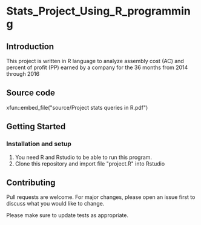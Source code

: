 # Stats_Project_Using_R_programming

## Introduction

This project is written in R language to analyze assembly cost (AC) and percent of profit (PP) earned by a company for the 36 months from 2014 through 2016

## Source code

xfun::embed_file("source/Project stats queries in R.pdf")

## Getting Started

### Installation and setup

1. You need R and Rstudio to be able to run this program.
2. Clone this repository and import file "project.R" into Rstudio

## Contributing

Pull requests are welcome. For major changes, please open an issue first to discuss what you would like to change.

Please make sure to update tests as appropriate.
